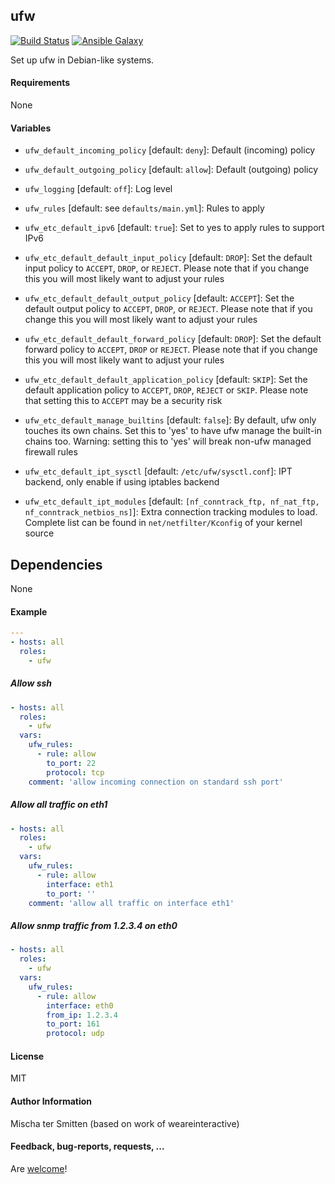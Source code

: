 ## ufw

[![Build Status](https://travis-ci.org/Oefenweb/ansible-ufw.svg?branch=master)](https://travis-ci.org/Oefenweb/ansible-ufw)
[![Ansible Galaxy](http://img.shields.io/badge/ansible--galaxy-ufw-blue.svg)](https://galaxy.ansible.com/Oefenweb/ufw)

Set up ufw in Debian-like systems.

#### Requirements

None

#### Variables

* `ufw_default_incoming_policy` [default: `deny`]: Default (incoming) policy
* `ufw_default_outgoing_policy` [default: `allow`]: Default (outgoing) policy

* `ufw_logging` [default: `off`]: Log level

* `ufw_rules` [default: see `defaults/main.yml`]: Rules to apply

* `ufw_etc_default_ipv6` [default: `true`]: Set to yes to apply rules to support IPv6
* `ufw_etc_default_default_input_policy` [default: `DROP`]: Set the default input policy to `ACCEPT`, `DROP`, or `REJECT`. Please note that if you change this you will most likely want to adjust your rules
* `ufw_etc_default_default_output_policy` [default: `ACCEPT`]: Set the default output policy to `ACCEPT`, `DROP`, or `REJECT`. Please note that if you change this you will most likely want to adjust your rules
* `ufw_etc_default_default_forward_policy` [default: `DROP`]: Set the default forward policy to `ACCEPT`, `DROP` or `REJECT`.  Please note that if you change this you will most likely want to adjust your rules
* `ufw_etc_default_default_application_policy` [default: `SKIP`]: Set the default application policy to `ACCEPT`, `DROP`, `REJECT` or `SKIP`. Please note that setting this to `ACCEPT` may be a security risk
* `ufw_etc_default_manage_builtins` [default: `false`]: By default, ufw only touches its own chains. Set this to 'yes' to have ufw manage the built-in chains too. Warning: setting this to 'yes' will break non-ufw managed firewall rules
* `ufw_etc_default_ipt_sysctl` [default: `/etc/ufw/sysctl.conf`]: IPT backend, only enable if using iptables backend
* `ufw_etc_default_ipt_modules` [default: `[nf_conntrack_ftp, nf_nat_ftp, nf_conntrack_netbios_ns]`]: Extra connection tracking modules to load. Complete list can be found in `net/netfilter/Kconfig` of your kernel source

## Dependencies

None

#### Example

```yaml
---
- hosts: all
  roles:
    - ufw
```

##### Allow ssh
```yaml
- hosts: all
  roles:
    - ufw
  vars:
    ufw_rules:
      - rule: allow
        to_port: 22
        protocol: tcp
	comment: 'allow incoming connection on standard ssh port'
```

##### Allow all traffic on eth1
```yaml
- hosts: all
  roles:
    - ufw
  vars:
    ufw_rules:
      - rule: allow
        interface: eth1
        to_port: ''
	comment: 'allow all traffic on interface eth1'
```

##### Allow snmp traffic from 1.2.3.4 on eth0
```yaml
- hosts: all
  roles:
    - ufw
  vars:
    ufw_rules:
      - rule: allow
        interface: eth0
        from_ip: 1.2.3.4
        to_port: 161
        protocol: udp
```

#### License

MIT

#### Author Information

Mischa ter Smitten (based on work of weareinteractive)

#### Feedback, bug-reports, requests, ...

Are [welcome](https://github.com/Oefenweb/ansible-ufw/issues)!

